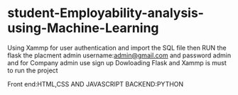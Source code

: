 # student-Employability-analysis-using-Machine-Learning

Using Xammp for user authentication and import the SQL file then RUN the flask the placment admin username:admin@gmail.com and password admin and for Company admin use sign up
Dowloading Flask and Xammp is must to run the project

Front end:HTML,CSS AND JAVASCRIPT
BACKEND:PYTHON
